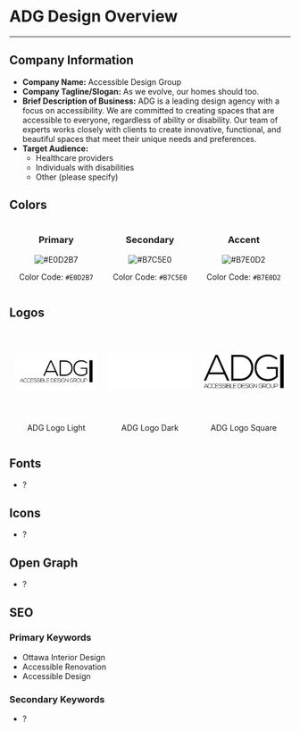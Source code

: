 # ADG Design Overview

---

## Company Information

- **Company Name:** Accessible Design Group
- **Company Tagline/Slogan:** As we evolve, our homes should too.
- **Brief Description of Business:** ADG is a leading design agency with a focus on accessibility. We are committed to creating spaces that are accessible to everyone, regardless of ability or disability. Our team of experts works closely with clients to create innovative, functional, and beautiful spaces that meet their unique needs and preferences.
- **Target Audience:**
  - Healthcare providers
  - Individuals with disabilities
  - Other (please specify)

## Colors

<div style="display: flex; justify-content: space-around; align-items: center;">

  <div style="text-align: center;">
    <h3>Primary</h3>
    <img src="https://placehold.co/100x100/E0D2B7/E0D2B7.png" alt="#E0D2B7">
    <p>Color Code: <code>#E0D2B7</code></p>
  </div>

  <div style="text-align: center;">
    <h3>Secondary</h3>
    <img src="https://placehold.co/100x100/B7C5E0/B7C5E0.png" alt="#B7C5E0">
    <p>Color Code: <code>#B7C5E0</code></p>
  </div>

  <div style="text-align: center;">
    <h3>Accent</h3>
    <img src="https://placehold.co/100x100/B7E0D2/B7E0D2.png" alt="#B7E0D2">
    <p>Color Code: <code>#B7E0D2</code></p>
  </div>

</div>

## Logos

<div style="display: flex; justify-content: space-around; align-items: center;">

  <div style="text-align: center;">
    <img src="/public/images/adglogo.png" alt="ADG Logo Light" style="width: 150px; height: 150px; object-fit: contain;">
    <p>ADG Logo Light</p>
  </div>

  <div style="text-align: center;">
    <img src="/public/images/adglogowhite.png" alt="ADG Logo Dark" style="width: 150px; height: 150px; object-fit: contain;">
    <p>ADG Logo Dark</p>
  </div>

  <div style="text-align: center;">
    <img src="/public/images/levellogo.png" alt="ADG Logo Square" style="width: 150px; height: 150px; object-fit: contain;">
    <p>ADG Logo Square</p>
  </div>

</div>

## Fonts

- ?

## Icons

- ?

## Open Graph

- ?

## SEO

### Primary Keywords

- Ottawa Interior Design
- Accessible Renovation
- Accessible Design

### Secondary Keywords

- ?
